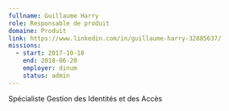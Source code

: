 ```yaml
---
fullname: Guillaume Harry
role: Responsable de produit
domaine: Produit
link: https://www.linkedin.com/in/guillaume-harry-32885637/
missions:
  - start: 2017-10-18
    end: 2018-06-20
    employer: dinum
    status: admin
---
```


Spécialiste Gestion des Identités et des Accès
